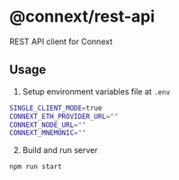 # @connext/rest-api

REST API client for Connext

## Usage

1. Setup environment variables file at `.env`

```sh
SINGLE_CLIENT_MODE=true
CONNEXT_ETH_PROVIDER_URL=""
CONNEXT_NODE_URL=""
CONNEXT_MNEMONIC=""
```

2. Build and run server

```sh
npm run start
```
